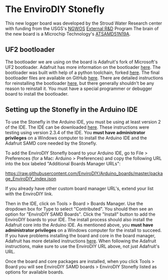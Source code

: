 # The EnviroDIY Stonefly

This new logger board was developed by the Stroud Water Research center with funding from the USGS's [NGWOS](https://www.usgs.gov/mission-areas/water-resources/science/next-generation-water-observing-system-ngwos) [External R&D](https://www.usgs.gov/mission-areas/water-resources/science/ngwos-external-research-and-development) Program
The brain of the new board is a Microchip Technology's [ATSAMD51N19A](https://www.microchip.com/en-us/product/ATSAMD51N19A).

## UF2 bootloader

The bootloader we are using on the board is Adafruit's fork of Microsoft's UF2 bootloader.
Adafruit has more information on the bootloader [here](https://learn.adafruit.com/adafruit-feather-m0-express-designed-for-circuit-python-circuitpython/uf2-bootloader-details).
The bootloader was built with help of a python toolchain, forked [here](https://github.com/SRGDamia1/SAMD-custom-board).
The final bootloader files are available on GitHub [here](https://github.com/EnviroDIY/Arduino_boards/tree/master/EnviroDIYSAMDBoards).
There are detailed instructions for reinstalling the bootloader [here](https://github.com/SRGDamia1/SAMD-custom-board/blob/main/Install%20Bootloader.md), but there generally shouldn't be any reason to reinstall it.
You must have a special programmer or debugger board to install the bootloader.

## Setting up the Stonefly in the Arduino IDE

To use the Stonefly in the Arduino IDE, you must be using at least version 2 of the IDE.
The IDE can be downloaded [here](https://www.arduino.cc/en/software).
These instructions were testing using version 2.3.4 of the IDE.
You **must have administrator privileges** on a Windows computer to install the Arduino IDE and the Adafruit SAMD core needed by the Stonefly.

To add the EnviroDIY Stonefly board to your Arduino IDE, go to File > Preferences (for a Mac: Arduino > Preferences) and copy the following URL into the box labeled "Additional Boards Manager URLs":

https://raw.githubusercontent.com/EnviroDIY/Arduino_boards/master/package_EnviroDIY_index.json

If you already have other custom board manager URL's, extend your list with the EnviroDIY link.

Then in the IDE, click on Tools > Board > Boards Manager.   Use the dropdown box for Type to select "Contributed".
You should then see an option for "EnviroDIY SAMD Boards".
Click the "Install" button to add the EnviroDIY boards to your IDE.
The install process should also install the Adafruit core into the Arduino IDE.
As mentioned above, you **must have administrator privileges** on a Windows computer for the install to succeed.
If you have problems installing the board and core in the board manager, Adafruit has more detailed instructions [here](https://learn.adafruit.com/add-boards-arduino-v164/setup).
When following the Adafruit instructions, make sure to use the EnviroDIY URL above, not just Adafruit's URL.

Once the board and core packages are installed, when you click Tools > Board you will see EnviroDIY SAMD boards > EnviroDIY Stonefly listed as options for available boards.
